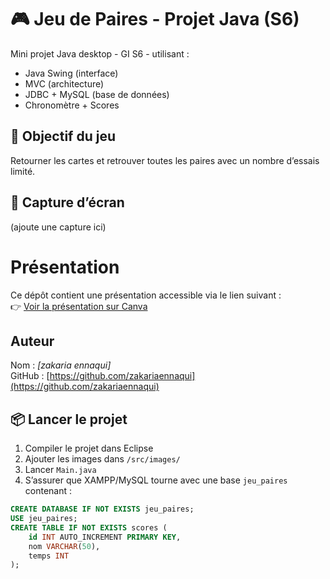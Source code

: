 # 🎮 Jeu de Paires - Projet Java (S6)

Mini projet Java desktop - GI S6 - utilisant :

- Java Swing (interface)
- MVC (architecture)
- JDBC + MySQL (base de données)
- Chronomètre + Scores

## 🧠 Objectif du jeu

Retourner les cartes et retrouver toutes les paires avec un nombre d’essais limité.

## 📸 Capture d’écran

(ajoute une capture ici)

# Présentation

Ce dépôt contient une présentation accessible via le lien suivant :  
👉 [Voir la présentation sur Canva](https://www.canva.com/design/DAGnEi5glsM/s88q1SNn6aB5TgVOD6Q9UA/edit?utm_content=DAGnEi5glsM&utm_campaign=designshare&utm_medium=link2&utm_source=sharebutton)

## Auteur

Nom : *[zakaria ennaqui]*  
GitHub : [https://github.com/zakariaennaqui](https://github.com/zakariaennaqui)

## 📦 Lancer le projet

1. Compiler le projet dans Eclipse
2. Ajouter les images dans `/src/images/`
3. Lancer `Main.java`
4. S’assurer que XAMPP/MySQL tourne avec une base `jeu_paires` contenant :

```sql
CREATE DATABASE IF NOT EXISTS jeu_paires;
USE jeu_paires;
CREATE TABLE IF NOT EXISTS scores (
    id INT AUTO_INCREMENT PRIMARY KEY,
    nom VARCHAR(50),
    temps INT
);

